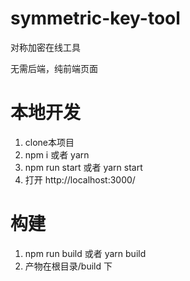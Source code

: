 # symmetric-key-tool
对称加密在线工具

无需后端，纯前端页面

# 本地开发
1. clone本项目
2. npm i 或者 yarn
3. npm run start 或者 yarn start
4. 打开 http://localhost:3000/

# 构建
1. npm run build 或者 yarn build
2. 产物在根目录/build 下
